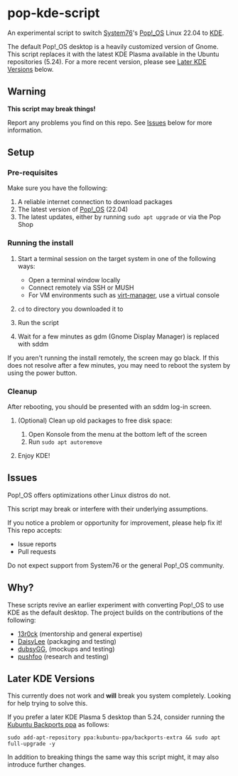 # pop-kde-script

[System76]: https://system76.com/
[Pop!_OS]: https://pop.system76.com/
[KDE]: https://kde.org/
[virt-manager]: https://virt-manager.org/

An experimental script to switch [System76]'s [Pop!_OS] Linux 22.04 to [KDE].

The default Pop!_OS desktop is a heavily customized version of Gnome. This script replaces it
with the latest KDE Plasma available in the Ubuntu repositories (5.24). For a more recent version,
please see [Later KDE Versions](#later-kde-versions) below.

## Warning

**This script may break things!**

Report any problems you find on this repo. See [Issues](#issues) below for more information.

## Setup

### Pre-requisites

Make sure you have the following:

1. A reliable internet connection to download packages
2. The latest version of [Pop!_OS] (22.04)
3. The latest updates, either by running `sudo apt upgrade` or via the Pop Shop

### Running the install

1. Start a terminal session on the target system in one of the following ways:

   * Open a terminal window locally
   * Connect remotely via SSH or MUSH
   * For VM environments such as [virt-manager], use a virtual console

3. `cd` to directory you downloaded it to
4. Run the script
5. Wait for a few minutes as gdm (Gnome Display Manager) is replaced with sddm

If you aren't running the install remotely, the screen may go black. If this does not resolve after a
few minutes, you may need to reboot the system by using the power button.

### Cleanup

After rebooting, you should be presented with an sddm log-in screen.

1. (Optional) Clean up old packages to free disk space:
   
   1. Open Konsole from the menu at the bottom left of the screen
   2. Run `sudo apt autoremove`

2. Enjoy KDE!

## Issues

Pop!_OS offers optimizations other Linux distros do not.

This script may break or interfere with their underlying assumptions.

If you notice a problem or opportunity for improvement, please help fix it! This repo accepts:

* Issue reports 
* Pull requests

Do not expect support from System76 or the general Pop!_OS community.

## Why?

These scripts revive an earlier experiment with converting Pop!_OS to use KDE as the default desktop. The project builds on the contributions of the following:

* [13r0ck](https://github.com/13r0ck) (mentorship and general expertise)
* [DaisyLee](https://github.com/DaisyLee2010) (packaging and testing)
* [dubsyGG](https://dubsy.dev/), (mockups and testing)
* [pushfoo](https://github.com/pushfoo) (research and testing)

## Later KDE Versions

This currently does not work and **will** break you system completely.
Looking for help trying to solve this. 

If you prefer a later KDE Plasma 5 desktop than 5.24, consider running the
[Kubuntu Backports ppa](https://kubuntu.org/news/plasma-5-27-lts-for-jammy-22-04-lts-available-via-ppa/)
as follows:

```
sudo add-apt-repository ppa:kubuntu-ppa/backports-extra && sudo apt full-upgrade -y
```

In addition to breaking things the same way this script might, it may also introduce
further changes.
